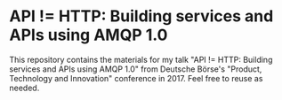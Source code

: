 # API != HTTP: Building services and APIs using AMQP 1.0

This repository contains the materials for my talk "API != HTTP: Building services and APIs using AMQP 1.0" from Deutsche Börse's "Product, Technology and Innovation" conference in 2017. Feel free to reuse as needed.
